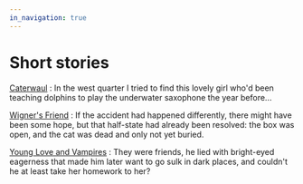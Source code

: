 ```yaml
---
in_navigation: true
---
```


# Short stories

[Caterwaul](Caterwaul)
: In the west quarter I tried to find this lovely girl who'd been teaching dolphins to play the underwater saxophone the year before...

[Wigner's Friend](Wigner's%20Friend)
: If the accident had happened differently, there might have been some hope, but that half-state had already been resolved: the box was open, and the cat was dead and only not yet buried.

[Young Love and Vampires](Young%20Love%20and%20Vampires)
: They were friends, he lied with bright-eyed eagerness that made him later want to go sulk in dark places, and couldn't he at least take her homework to her?
